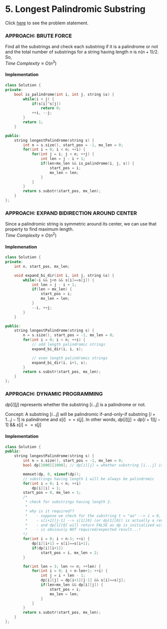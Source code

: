 # 5. Longest Palindromic Substring
Click [here](https://leetcode.com/problems/longest-palindromic-substring/description/) to see the problem statement.   

### APPROACH: BRUTE FORCE
Find all the substrings and check each substring if it is a palindrome or not and the total number of substrings for a string having length $n$ is $n(n+1)/2$. So,   
$Time \ Complexity \equiv O(n^3)$

#### Implementation
```cpp
class Solution {
private:
    bool is_palindrome(int i, int j, string &s) {
        while(i < j) {
            if(s[i]^s[j])
                return 0;
            ++i, --j;
        }
        return 1;
    }

public:
    string longestPalindrome(string s) {
        int n = s.size(), start_pos = -1, mx_len = 0;
        for(int i = 0; i < n; ++i) {
            for(int j = i; j < n; ++j) {
                int len = j - i + 1;
                if(len>mx_len && is_palindrome(i, j, s)) {
                    start_pos = i;
                    mx_len = len;
                }
            }
        }
        return s.substr(start_pos, mx_len);
    }
};
```

### APPROACH: EXPAND BIDIRECTION AROUND CENTER
Since a palindromic string is symmetric around its center, we can use that property to find maximum length.   
$Time \ Complexity \equiv O(n^2)$   

#### Implemenation
```cpp
class Solution {
private:
    int n, start_pos, mx_len;

    void expand_bi_dir(int i, int j, string &s) {
        while(~i && j<n && s[i]==s[j]) {
            int len = j - i + 1;
            if(len > mx_len) {
                start_pos = i;
                mx_len = len;
            }
            --i, ++j;
        }
    }

public:
    string longestPalindrome(string s) {
        n = s.size(), start_pos = -1, mx_len = 0;
        for(int i = 0; i < n; ++i) {
            // odd length palindromic strings
            expand_bi_dir(i, i, s);

            // even length palindromic strings
            expand_bi_dir(i, i+1, s);
        }
        return s.substr(start_pos, mx_len);
    }
};
```

### APPROACH: DYNAMIC PROGRAMMING
$dp[i][j]$ represents whether the substring $[i...j]$ is a palindrome or not.     

Concept: A substring $[i...j]$ will be palindromic if-and-only-if substring $[i+1...j-1]$ is palindrome and $s[i]\ ==\ s[j]$. In other words,
$dp[i][j] = dp[i+1][j-1]$ && $s[i]==s[j]$   

#### Implementation
```cpp
class Solution {
public:
    string longestPalindrome(string s) {
        int n = s.size(), start_pos = -1, mx_len = 0;
        bool dp[1000][1000]; // dp[i][j] = whether substring [i...j] is palindrome or not

        memset(dp, 0, sizeof(dp));
        // substrings having length 1 will be always be palindromic
        for(int i = 0; i < n; ++i)
            dp[i][i] = 1;
        start_pos = 0, mx_len = 1;
        /*
         * check for substrings having length 2.
         * 
         * why is it required??
         *    - suppose we check for the substring t = "aa" --> i = 0, j = 1
         *    - s[i+1][j-1] --> s[1][0] (or dp[1][0]) is actually a reverse substring
         *    - and dp[1][0] will return FALSE as dp is initialized with it. which
         *    - is obviously NOT required/expected result...!
        */
        for(int i = 0; i < n-1; ++i) {
            dp[i][i+1] = s[i]==s[i+1];
            if(dp[i][i+1])
                start_pos = i, mx_len = 2;
        }

        for(int len = 3; len <= n; ++len) {
            for(int i = 0; i < n-len+1; ++i) {
                int j = i + len - 1;
                dp[i][j] = dp[i+1][j-1] && s[i]==s[j];
                if(len>mx_len && dp[i][j]) {
                    start_pos = i;
                    mx_len = len;
                }
            }
        }
        return s.substr(start_pos, mx_len);
    }
};
```
